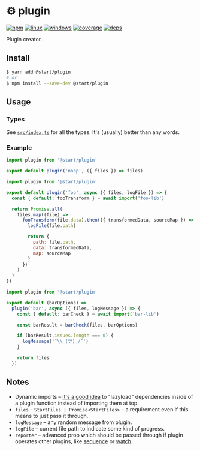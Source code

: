 # ⚙️ plugin

[![npm](https://img.shields.io/npm/v/@start/plugin.svg?style=flat-square)](https://www.npmjs.com/package/@start/plugin) [![linux](https://img.shields.io/travis/deepsweet/start/master.svg?label=linux&style=flat-square)](https://travis-ci.org/deepsweet/start) [![windows](https://img.shields.io/appveyor/ci/deepsweet/start/master.svg?label=windows&style=flat-square)](https://ci.appveyor.com/project/deepsweet/start) [![coverage](https://img.shields.io/codecov/c/github/deepsweet/start/master.svg?style=flat-square)](https://codecov.io/github/deepsweet/start) [![deps](https://david-dm.org/deepsweet/start.svg?path=packages/plugin&style=flat-square)](https://david-dm.org/deepsweet/start?path=packages/plugin)

Plugin creator.

## Install

```sh
$ yarn add @start/plugin
# or
$ npm install --save-dev @start/plugin
```

## Usage

### Types

See [`src/index.ts`](src/index.ts) for all the types. It's (usually) better than any words.

### Example

```js
import plugin from '@start/plugin'

export default plugin('noop', ({ files }) => files)
```

```js
import plugin from '@start/plugin'

export default plugin('foo', async ({ files, logFile }) => {
  const { default: fooTransform } = await import('foo-lib')

  return Promise.all(
    files.map((file) =>
      fooTransform(file.data).then(({ transformedData, sourceMap }) => {
        logFile(file.path)

        return {
          path: file.path,
          data: transformedData,
          map: sourceMap
        }
      })
    )
  )
})
```

```js
import plugin from '@start/plugin'

export default (barOptions) =>
  plugin('bar', async ({ files, logMessage }) => {
    const { default: barCheck } = await import('bar-lib')

    const barResult = barCheck(files, barOptions)

    if (barResult.issues.length === 0) {
      logMessage('¯\\_(ツ)_/¯')
    }

    return files
  })
```

## Notes

* Dynamic imports – [it's a good idea](https://github.com/gulpjs/gulp/issues/632) to "lazyload" dependencies inside of a plugin function instead of importing them at top.
* `files` – `StartFiles | Promise<StartFiles>` – a requirement even if this means to just pass it through.
* `logMessage` – any random message from plugin.
* `logFile` – current file path to indicate some kind of progress.
* `reporter` – advanced prop which should be passed through if plugin operates other plugins, like [sequence](../plugin-sequence) or [watch](../plugin-watch).
